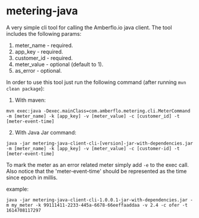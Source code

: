 # metering-java
A very simple cli tool for calling the Amberflo.io java client. The tool includes the following params:
1. meter_name - required.
2. app_key - required.
3. customer_id - required.
4. meter_value - optional (default to 1).
5. as_error - optional.

In order to use this tool just run the following command (after running `mvn clean package`):
1. With maven:

```mvn exec:java -Dexec.mainClass=com.amberflo.metering.cli.MeterCommand -m [meter_name] -k [app_key] -v [meter_value] -c [customer_id] -t [meter-event-time]```

2. With Java Jar command:

```java -jar metering-java-client-cli-[version]-jar-with-dependencies.jar -m [meter_name] -k [app_key] -v [meter_value] -c [customer-id] -t [meter-event-time]```

To mark the meter as an error related meter simply add `-e` to the exec call.
Also notice that the 'meter-event-time' should be represented as the time since epoch in millis. 

example:

```java -jar metering-java-client-cli-1.0.0.1-jar-with-dependencies.jar -m my_meter -k 99111411-2233-445a-6678-66eeffaaddaa -v 2.4 -c ofer -t 1614708117297```